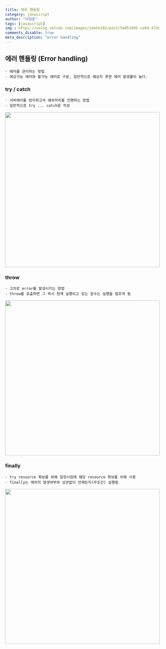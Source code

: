 ```yaml
---
title: 에러 핸들링
category: javascript
author: "이정훈"
tags: [javascript]
img : https://velog.velcdn.com/images/jeeho102/post/5e053405-ca9d-47dc-a015-7b433aaa1478/image.png
comments_disable: true
meta_description: "error handling"
---
```


## 에러 핸들링 (Error handling)
	- 에러를 관리하는 방법
	- 에상가능 에러와 불가능 에러로 구분, 일반적으로 예상치 못한 에러 발생률이 높다.

### try / catch
	- 서버에러를 방지하고자 예외처리를 진행하는 방법
	- 일반적으로 try ... catch문 작성
<img src = 'https://user-images.githubusercontent.com/114923190/209467407-a534e251-164b-4985-bbf7-510620624e5a.png' width = '500'>

### throw
	- 고의로 error를 발생시키는 방법
	- throw를 호출하면 그 즉시 현재 실행되고 있는 함수는 실행을 멈추게 됨
<img src = 'https://user-images.githubusercontent.com/114923190/209467431-9fcf0734-5fdd-4b0e-b48e-1c347db4ba3f.png' width = '500'>

### finally
	- try resource 확보를 위해 일정시점에 해당 resource 확보를 위해 사용
	- finally는 에러의 발생여부와 상관없이 언제든지(무조건) 실행됨
<img src = 'https://user-images.githubusercontent.com/114923190/209467440-d1ac8584-e222-469d-a6ae-d310739443d3.png' width = '500'>
